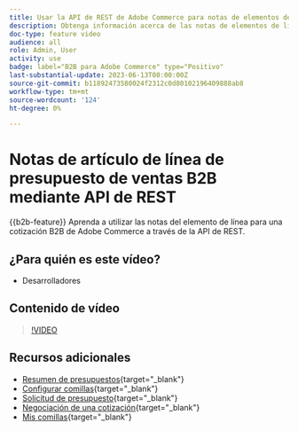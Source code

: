 ```yaml
---
title: Usar la API de REST de Adobe Commerce para notas de elementos de línea
description: Obtenga información acerca de las notas de elementos de línea de una cotización B2B en Adobe Commerce mediante la API de REST
doc-type: feature video
audience: all
role: Admin, User
activity: use
badge: label="B2B para Adobe Commerce" type="Positivo"
last-substantial-update: 2023-06-13T00:00:00Z
source-git-commit: b11892473580024f2312c0d80102196409888ab8
workflow-type: tm+mt
source-wordcount: '124'
ht-degree: 0%

---
```


# Notas de artículo de línea de presupuesto de ventas B2B mediante API de REST

{{b2b-feature}}
Aprenda a utilizar las notas del elemento de línea para una cotización B2B de Adobe Commerce a través de la API de REST.

## ¿Para quién es este vídeo?

- Desarrolladores

## Contenido de vídeo

>[!VIDEO](https://video.tv.adobe.com/v/3420418?learn=on)

## Recursos adicionales

- [Resumen de presupuestos](https://experienceleague.adobe.com/docs/commerce-admin/b2b/quotes/quotes.html){target="_blank"}
- [Configurar comillas](https://experienceleague.adobe.com/docs/commerce-admin/b2b/quotes/configure-quotes.html){target="_blank"}
- [Solicitud de presupuesto](https://experienceleague.adobe.com/docs/commerce-admin/b2b/quotes/quote-request.html){target="_blank"}
- [Negociación de una cotización](https://experienceleague.adobe.com/docs/commerce-admin/b2b/quotes/quote-price-negotiation.html){target="_blank"}
- [Mis comillas](https://experienceleague.adobe.com/docs/commerce-admin/b2b/quotes/account-dashboard-my-quotes.html){target="_blank"}

